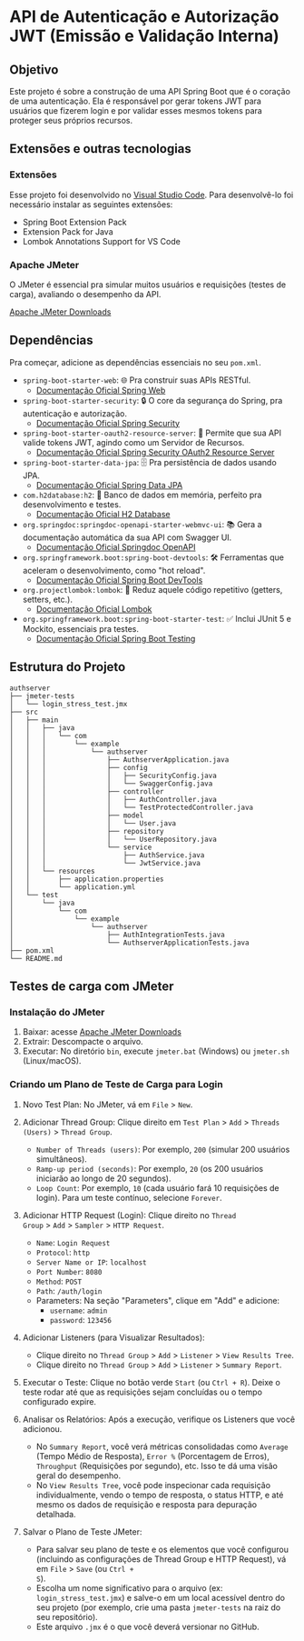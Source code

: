 # API de Autenticação e Autorização JWT (Emissão e Validação Interna)
## Objetivo
Este projeto é sobre a construção de uma API Spring Boot que é o coração de uma autenticação. Ela é responsável por gerar tokens JWT para usuários que fizerem login e por validar esses mesmos tokens para proteger seus próprios recursos.
## Extensões e outras tecnologias
### Extensões
Esse projeto foi desenvolvido no <a href="https://code.visualstudio.com/" target="_blank">Visual Studio Code</a>. Para desenvolvê-lo foi necessário instalar as seguintes extensões:
- Spring Boot Extension Pack
- Extension Pack for Java
- Lombok Annotations Support for VS Code
### Apache JMeter
O JMeter é essencial pra simular muitos usuários e requisições (testes de carga), avaliando o desempenho da API.

<a href="https://jmeter.apache.org/download_jmeter.cgi" target="_blank">Apache JMeter Downloads</a>
## Dependências
Pra começar, adicione as dependências essenciais no seu <code>pom.xml</code>.
- <code>spring-boot-starter-web</code>: 🌐 Pra construir suas APIs RESTful.
  - <a href="https://docs.spring.io/spring-boot/reference/web/index.html" target="_blank">Documentação Oficial Spring Web</a>
- <code>spring-boot-starter-security</code>: 🔒 O core da segurança do Spring, pra autenticação e autorização.
  - <a href="https://docs.spring.io/spring-security/reference/index.html" target="_blank">Documentação Oficial Spring Security</a>
- <code>spring-boot-starter-oauth2-resource-server</code>: 🔑 Permite que sua API valide tokens JWT, agindo como um Servidor de Recursos.
  - <a href="https://docs.spring.io/spring-security/reference/servlet/oauth2/resource-server/jwt.html" target="_blank">Documentação Oficial Spring Security OAuth2 Resource Server</a>
- <code>spring-boot-starter-data-jpa</code>: 🗄️ Pra persistência de dados usando JPA.
  - <a href="https://docs.spring.io/spring-data/jpa/reference/#reference" target="_blank">Documentação Oficial Spring Data JPA</a>
- <code>com.h2database:h2</code>: 💾 Banco de dados em memória, perfeito pra desenvolvimento e testes.
  - <a href="https://www.h2database.com/html/main.html" target="_blank">Documentação Oficial H2 Database</a>
- <code>org.springdoc:springdoc-openapi-starter-webmvc-ui</code>: 📚 Gera a documentação automática da sua API com Swagger UI.
  - <a href="https://springdoc.org/" target="_blank">Documentação Oficial Springdoc OpenAPI</a>
- <code>org.springframework.boot:spring-boot-devtools</code>: 🛠️ Ferramentas que aceleram o desenvolvimento, como "hot reload".
  - <a href="https://docs.spring.io/spring-boot/index.html" target="_blank">Documentação Oficial Spring Boot DevTools</a>
- <code>org.projectlombok:lombok</code>: 🍬 Reduz aquele código repetitivo (getters, setters, etc.).
  - <a href="https://projectlombok.org/features/" target="_blank">Documentação Oficial Lombok</a>
- <code>org.springframework.boot:spring-boot-starter-test</code>: ✅ Inclui JUnit 5 e Mockito, essenciais pra testes.
  - <a href="https://docs.spring.io/spring-boot/reference/testing/index.html#testing" target="_blank">Documentação Oficial Spring Boot Testing</a>
## Estrutura do Projeto
```
authserver
├── jmeter-tests
│   └── login_stress_test.jmx
├── src
│   ├── main
│   │   ├── java
│   │   │   └── com
│   │   │       └── example
│   │   │           └── authserver
│   │   │               ├── AuthserverApplication.java
│   │   │               ├── config
│   │   │               │   ├── SecurityConfig.java
│   │   │               │   └── SwaggerConfig.java
│   │   │               ├── controller
│   │   │               │   ├── AuthController.java
│   │   │               │   └── TestProtectedController.java
│   │   │               ├── model
│   │   │               │   └── User.java
│   │   │               ├── repository
│   │   │               │   └── UserRepository.java
│   │   │               └── service
│   │   │                   ├── AuthService.java
│   │   │                   └── JwtService.java
│   │   └── resources
│   │       ├── application.properties
│   │       └── application.yml
│   └── test
│       └── java
│           └── com
│               └── example
│                   └── authserver
│                       ├── AuthIntegrationTests.java
│                       └── AuthserverApplicationTests.java
├── pom.xml
└── README.md
```
## Testes de carga com JMeter
### Instalação do JMeter
  1. Baixar: acesse <a href="https://jmeter.apache.org/download_jmeter.cgi" target="_blank">Apache JMeter Downloads</a>
  2. Extrair: Descompacte o arquivo.
  3. Executar: No diretório <code>bin</code>, execute <code>jmeter.bat</code> (Windows) ou <code>jmeter.sh</code> (Linux/macOS).
### Criando um Plano de Teste de Carga para Login
  1. Novo Test Plan: No JMeter, vá em <code>File</code> > <code>New</code>.
  2. Adicionar Thread Group: Clique direito em <code>Test Plan</code> > <code>Add</code> > <code>Threads (Users)</code> > <code>Thread Group</code>.

     - <code>Number of Threads (users)</code>: Por exemplo, <code>200</code> (simular 200 usuários simultâneos).
     - <code>Ramp-up period (seconds)</code>: Por exemplo, <code>20</code> (os 200 usuários iniciarão ao longo de 20 segundos).
     - <code>Loop Count</code>: Por exemplo, <code>10</code> (cada usuário fará 10 requisições de login). Para um teste contínuo, selecione <code>Forever</code>.
  
  3. Adicionar HTTP Request (Login): Clique direito no <code>Thread Group</code> > <code>Add</code> > <code>Sampler</code> > <code>HTTP Request</code>.

     - <code>Name</code>: <code>Login Request</code>
     - <code>Protocol</code>: <code>http</code>
     - <code>Server Name or IP</code>: <code>localhost</code>
     - <code>Port Number</code>: <code>8080</code>
     - <code>Method</code>: <code>POST</code>
     - <code>Path</code>: <code>/auth/login</code>
     - Parameters: Na seção "Parameters", clique em "Add" e adicione:
       - <code>username</code>: <code>admin</code>
       - <code>password</code>: <code>123456</code>

  4. Adicionar Listeners (para Visualizar Resultados):

     - Clique direito no <code>Thread Group</code> > <code>Add</code> > <code>Listener</code> > <code>View Results Tree</code>.
     - Clique direito no <code>Thread Group</code> > <code>Add</code> > <code>Listener</code> > <code>Summary Report</code>.

  5. Executar o Teste: Clique no botão verde <code>Start</code> (ou <code>Ctrl + R</code>). Deixe o teste rodar até que as requisições sejam concluídas ou o tempo configurado expire.
  6. Analisar os Relatórios: Após a execução, verifique os Listeners que você adicionou.

     - No <code>Summary Report</code>, você verá métricas consolidadas como <code>Average</code> (Tempo Médio de Resposta), <code>Error %</code> (Porcentagem de Erros), <code>Throughput</code> (Requisições por segundo), etc. Isso te dá uma visão geral do desempenho.
     - No <code>View Results Tree</code>, você pode inspecionar cada requisição individualmente, vendo o tempo de resposta, o status HTTP, e até mesmo os dados de requisição e resposta para depuração detalhada.

  7. Salvar o Plano de Teste JMeter:

     - Para salvar seu plano de teste e os elementos que você configurou (incluindo as configurações de Thread Group e HTTP Request), vá em <code>File</code> > <code>Save</code> (ou <code>Ctrl + S</code>).
     - Escolha um nome significativo para o arquivo (ex: <code>login_stress_test.jmx</code>) e salve-o em um local acessível dentro do seu projeto (por exemplo, crie uma pasta <code>jmeter-tests</code> na raiz do seu repositório).
     - Este arquivo <code>.jmx</code> é o que você deverá versionar no GitHub.
